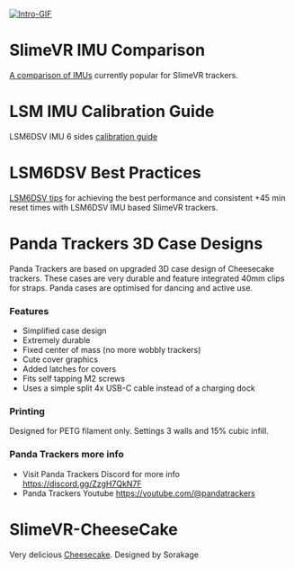[![Intro-GIF](https://raw.githubusercontent.com/purraricat/SlimeVR-CheeseCake-PandaTrackers/main/999-PictureFiles/PandaTrackersT.webp)](https://discord.gg/ZzgH7QkN7F) 

# SlimeVR IMU Comparison
[A comparison of IMUs](docs/imu-comparison.md) currently popular for SlimeVR trackers.

# LSM IMU Calibration Guide
LSM6DSV IMU 6 sides [calibration guide](docs/imu-calibration.md)  

# LSM6DSV Best Practices
[LSM6DSV tips](docs/LSM6DSV-tips.md) for achieving the best performance and consistent +45 min reset times with LSM6DSV IMU based SlimeVR trackers.
 
# Panda Trackers 3D Case Designs
Panda Trackers are based on upgraded 3D case design of Cheesecake trackers. These cases are very durable and feature integrated 40mm clips for straps. Panda cases are optimised for dancing and active use.

### Features 
* Simplified case design
* Extremely durable 
* Fixed center of mass (no more wobbly trackers)
* Cute cover graphics  
* Added latches for covers
* Fits self tapping M2 screws
* Uses a simple split 4x USB-C cable instead of a charging dock 

### Printing
Designed for PETG filament only. 
Settings 3 walls and 15% cubic infill.

### Panda Trackers more info
* Visit Panda Trackers Discord for more info https://discord.gg/ZzgH7QkN7F 
* Panda Trackers Youtube https://youtube.com/@pandatrackers
 
# SlimeVR-CheeseCake
Very delicious [Cheesecake](https://github.com/Sorakage033/SlimeVR-CheeseCake). Designed by Sorakage
 
 
